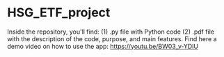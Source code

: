 # HSG_ETF_project

Inside the repository, you'll find: (1) .py file with Python code (2) .pdf file with the description of the code, purpose, and main features. Find here a demo video on how to use the app: https://youtu.be/BW03_v-YDlU
